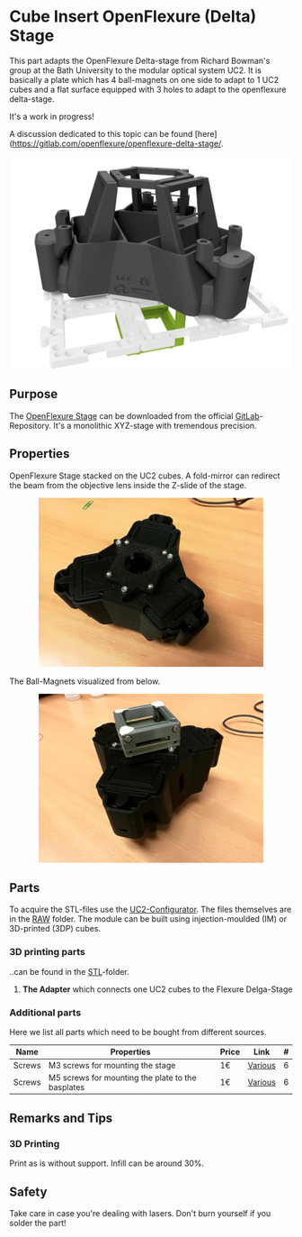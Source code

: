 # Cube Insert OpenFlexure (Delta) Stage
This part adapts the OpenFlexure Delta-stage from Richard Bowman's group at the Bath University to the modular optical system UC2. It is basically a plate which has  4 ball-magnets on one side to adapt to 1 UC2 cubes and a flat surface equipped with 3 holes to adapt to the openflexure delta-stage.

It's a work in progress!

A discussion dedicated to this topic can be found [here](https://gitlab.com/openflexure/openflexure-delta-stage/.


<p align="center">
<img src="./IMAGES/Assembly_Cube_Openflexure_Stage_v3.png" width="600">
</p>

## Purpose
The [OpenFlexure Stage](https://www.openflexure.org) can be downloaded from the official [GitLab](https://gitlab.com/openflexure/openflexure-microscope)-Repository. It's a monolithic XYZ-stage with tremendous precision.


## Properties

OpenFlexure Stage stacked on the UC2 cubes. A fold-mirror can redirect the beam from the objective lens inside the Z-slide of the stage.

<p align="center">
<img src="./IMAGES/Delta1.jpg" width="400">
</p>

The Ball-Magnets visualized from below.
<p align="center">
<img src="./IMAGES/Delta2.jpg" width="400">
</p>

## Parts

To acquire the STL-files use the [UC2-Configurator](https://uc2configurator.netlify.app/). The files themselves are in the [RAW](../RAW/STL) folder. The module can be built using injection-moulded (IM) or 3D-printed (3DP) cubes.

### 3D printing parts
..can be found in the [STL](./STL)-folder.

1. **The Adapter** which connects one UC2 cubes to the Flexure Delga-Stage



### Additional parts
Here we list all parts which need to be bought from different sources.

|  Name | Properties  |  Price | Link  | # |
|---|---|---|---|---|
|  Screws | M3 screws for mounting the stage | 1€  | [Various]()  | 6 |
|  Screws | M5 screws for mounting the plate to the basplates  | 1€  | [Various]()  | 6 |


## Remarks and Tips

### 3D Printing
Print as is without support. Infill can be around 30%.

## Safety
Take care in case you're dealing with lasers. Don't burn yourself if you solder the part!